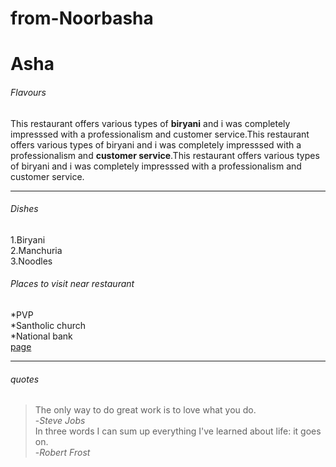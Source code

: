 # from-Noorbasha
# Asha
###### Flavours
This restaurant offers various types of **biryani** and i was completely impresssed with a professionalism and customer service.This restaurant offers various types of biryani and i was completely impresssed with a professionalism and **customer service**.This restaurant offers various types of biryani and i was completely impresssed with a professionalism and customer service.

---

###### Dishes
1.Biryani<br>
2.Manchuria<br>
3.Noodles<br>

###### Places to visit near restaurant
*PVP<br>
*Santholic church<br>
*National bank<br>
[page](MyMedia.md)

---

###### quotes
>The only way to do great work is to love what you do.<br>
-*Steve Jobs*<br>
>In three words I can sum up everything I've learned about life: it goes on.<br>
-*Robert Frost*<br>
